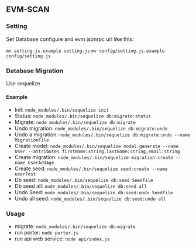 ## EVM-SCAN

### Setting
Set Database configure and evm jsonrpc url like this: 

`mv setting.js.example setting.js`
`mv config/setting.js.example config/setting.js`



### Database Migration
Use sequelize


#### Example
- Init: `node_modules/.bin/sequelize init`
- Status: `node_modules/.bin/sequelize db:migrate:status`
- Migrate: `node_modules/.bin/sequelize db:migrate`
- Undo migration: `node_modules/.bin/sequelize db:migrate:undo`
- Undo a migration: `node_modules/.bin/sequelize db:migrate:undo --name MigrationFile`
- Create model: `node_modules/.bin/sequelize model:generate --name User --attributes firstName:string,lastName:string,email:string`
- Create migration: `node_modules/.bin/sequelize migration:create --name UserAddAge`
- Create seed: `node_modules/.bin/sequelize seed:create --name userTest`
- Db seed: `node_modules/.bin/sequelize db:seed SeedFile`
- Db seed all: `node_modules/.bin/sequelize db:seed all`
- Undo Seed: `node_modules/.bin/sequelize db:seed:undo SeedFile`
- Undo all seed: `node_modules/.bin/sequelize db:seed:undo all`



### Usage
- migrate: `node_modules/.bin/sequelize db:migrate`
- run porter: `node porter.js`
- run api web service: `node api/index.js`